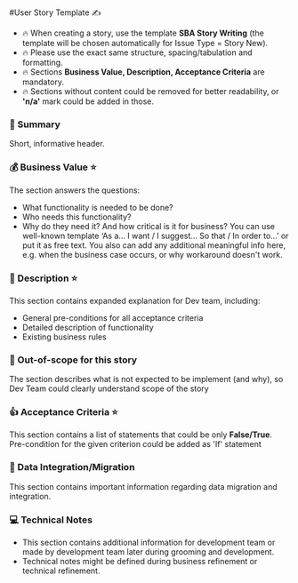 #User Story Template ✍
- 🔥 When creating a story, use the template **SBA Story Writing** (the template will be chosen automatically for Issue Type = Story New).
- 🔥 Please use the exact same structure, spacing/tabulation and formatting.
- 🔥 Sections **Business Value, Description, Acceptance Criteria** are mandatory.
- 🔥 Sections without content could be removed for better readability, or **'n/a'** mark could be added in those.

### 💬 Summary 
Short, informative header.
### 💰 Business Value ⭐
The section answers the questions:
- What functionality is needed to be done?
- Who needs this functionality?
- Why do they need it? And how critical is it for business?
You can use well-known template ‘As a… I want / I suggest… So that / In order to...’ or put it as free text. You also can add any additional meaningful info here, e.g. when the business case occurs, or why workaround doesn't work.
### 📝 Description ⭐
This section contains expanded explanation for Dev team, including:
- General pre-conditions for all acceptance criteria
- Detailed description of functionality
- Existing business rules
### 🥡 Out-of-scope for this story
The section describes what is not expected to be implement (and why), so Dev Team could clearly understand scope of the story
### 👍 Acceptance Criteria ⭐
This section contains a list of statements that could be only **False/True**. Pre-condition for the given criterion could be added as 'If' statement
### 💾 Data Integration/Migration
This section contains important information regarding data migration and integration.
### 💻 Technical Notes
- This section contains additional information for development team or made by development team later during grooming and development.
- Technical notes might be defined during business refinement or technical refinement. 
